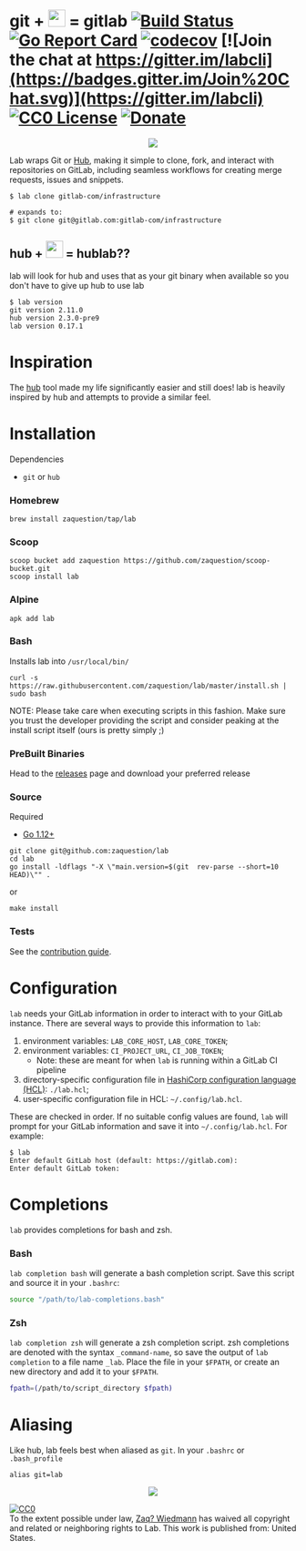 # git + <img src="https://user-images.githubusercontent.com/3167497/34473826-40b4987c-ef2c-11e7-90b9-5ff322c4966f.png" width="30" height="30"> = gitlab [![Build Status](https://travis-ci.org/zaquestion/lab.svg?branch=master)](https://travis-ci.org/zaquestion/lab) [![Go Report Card](https://goreportcard.com/badge/github.com/zaquestion/lab)](https://goreportcard.com/report/github.com/zaquestion/lab) [![codecov](https://codecov.io/gh/zaquestion/lab/branch/master/graph/badge.svg)](https://codecov.io/gh/zaquestion/lab) [![Join the chat at https://gitter.im/labcli](https://badges.gitter.im/Join%20Chat.svg)](https://gitter.im/labcli) [![CC0 License](http://i.creativecommons.org/p/zero/1.0/88x31.png)](https://creativecommons.org/share-your-work/public-domain/cc0/) [![Donate](https://liberapay.com/assets/widgets/donate.svg)](https://liberapay.com/zaquestion/donate)

<p align="center"><img src="https://user-images.githubusercontent.com/1964720/42740177-6478d834-8858-11e8-9667-97f193ecb404.gif" align="center"></p>

Lab wraps Git or [Hub](https://github.com/github/hub), making it simple to clone, fork, and interact with repositories on GitLab, including seamless workflows for creating merge requests, issues and snippets.

```
$ lab clone gitlab-com/infrastructure

# expands to:
$ git clone git@gitlab.com:gitlab-com/infrastructure
```

## hub + <img src="https://user-images.githubusercontent.com/3167497/34473826-40b4987c-ef2c-11e7-90b9-5ff322c4966f.png" width="30" height="30"> = hublab??

lab will look for hub and uses that as your git binary when available so you don't have to give up hub to use lab
```
$ lab version
git version 2.11.0
hub version 2.3.0-pre9
lab version 0.17.1
```

# Inspiration

The [hub](https://github.com/github/hub) tool made my life significantly easier and still does! lab is heavily inspired by hub and attempts to provide a similar feel.

# Installation

Dependencies

* `git` or `hub`

### Homebrew
```
brew install zaquestion/tap/lab
```

### Scoop
```
scoop bucket add zaquestion https://github.com/zaquestion/scoop-bucket.git
scoop install lab
```

### Alpine
```
apk add lab
```

### Bash

Installs lab into `/usr/local/bin/`
```
curl -s https://raw.githubusercontent.com/zaquestion/lab/master/install.sh | sudo bash
```
NOTE: Please take care when executing scripts in this fashion. Make sure you
trust the developer providing the script and consider peaking at the install
script itself (ours is pretty simply ;)

### PreBuilt Binaries

Head to the [releases](https://github.com/zaquestion/lab/releases) page and download your preferred release

### Source

Required
* [Go 1.12+](https://golang.org/doc/install)

```
git clone git@github.com:zaquestion/lab
cd lab
go install -ldflags "-X \"main.version=$(git  rev-parse --short=10 HEAD)\"" .
```

or

```
make install
```

### Tests
See the [contribution guide](CONTRIBUTING.md).

# Configuration

`lab` needs your GitLab information in order to interact with to your GitLab
instance. There are several ways to provide this information to `lab`:

1. environment variables: `LAB_CORE_HOST`, `LAB_CORE_TOKEN`;
2. environment variables: `CI_PROJECT_URL`, `CI_JOB_TOKEN`;
    - Note: these are meant for when `lab` is running within a GitLab CI pipeline
3. directory-specific configuration file in [HashiCorp configuration language (HCL)](https://github.com/hashicorp/hcl): `./lab.hcl`;
4. user-specific configuration file in HCL: `~/.config/lab.hcl`.

These are checked in order. If no suitable config values are found, `lab` will
prompt for your GitLab information and save it into `~/.config/lab.hcl`.
For example:
```
$ lab
Enter default GitLab host (default: https://gitlab.com):
Enter default GitLab token:
```
# Completions

`lab` provides completions for bash and zsh.

### Bash

`lab completion bash` will generate a bash completion script. Save this script and source it in your `.bashrc`:

```bash
source "/path/to/lab-completions.bash"
```

### Zsh

`lab completion zsh` will generate a zsh completion script. zsh completions are denoted with the syntax `_command-name`, so save the output of `lab completion` to a file name `_lab`. Place the file in your `$FPATH`, or create an new directory and add it to your `$FPATH`.

```zsh
fpath=(/path/to/script_directory $fpath)
```

# Aliasing

Like hub, lab feels best when aliased as `git`. In your `.bashrc` or `.bash_profile`
```
alias git=lab
```

<p align="center"><img src="https://user-images.githubusercontent.com/2358914/34196973-420d389a-e519-11e7-92e6-3a1486d6b280.png" align="center"></p>

<p xmlns:dct="http://purl.org/dc/terms/">
  <a rel="license"
     href="http://creativecommons.org/publicdomain/zero/1.0/">
    <img src="https://licensebuttons.net/p/zero/1.0/88x31.png" style="border-style: none;" alt="CC0" />
  </a>
  <br />
  To the extent possible under law,
  <a rel="dct:publisher"
     href="https://github.com/zaquestion/lab">
    <span property="dct:title">Zaq? Wiedmann</span></a>
  has waived all copyright and related or neighboring rights to
  <span property="dct:title">Lab</span>.
  This work is published from:
<span property="vcard:Country" datatype="dct:ISO3166"
      content="US" about="https://github.com/zaquestion/lab">
  United States</span>.
</p>
